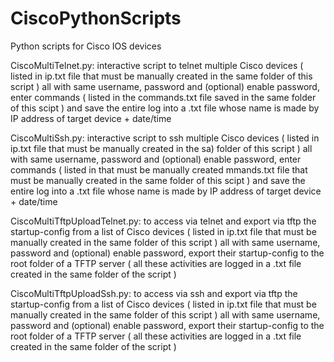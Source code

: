 # CiscoPythonScripts
Python scripts for Cisco IOS devices

CiscoMultiTelnet.py: interactive script to telnet multiple Cisco devices ( listed in ip.txt file that must be manually created in the same folder of this script ) all with same username, password and (optional) enable password, enter commands ( listed in the commands.txt file saved in the same folder of this scipt ) and save the entire log into a .txt file whose name is made by IP address of target device + date/time

CiscoMultiSsh.py: interactive script to ssh multiple Cisco devices ( listed in ip.txt file that must be manually created in the sa) folder of this script ) all with same username, password and (optional) enable password, enter commands ( listed in that must be manually created mmands.txt file that must be manually created in the same folder of this scipt ) and save the entire log into a .txt file whose name is made by IP address of target device + date/time

CiscoMultiTftpUploadTelnet.py: to access via telnet and export via tftp the startup-config from a list of Cisco devices ( listed in ip.txt file that must be manually created in the same folder of this script ) all with same username, password and (optional) enable password, export their startup-config to the root folder of a TFTP server ( all these activities are logged in a .txt file created in the same folder of the script )

CiscoMultiTftpUploadSsh.py: to access via ssh and export via tftp the startup-config from a list of Cisco devices ( listed in ip.txt file that must be manually created in the same folder of this script ) all with same username, password and (optional) enable password, export their startup-config to the root folder of a TFTP server ( all these activities are logged in a .txt file created in the same folder of the script )





